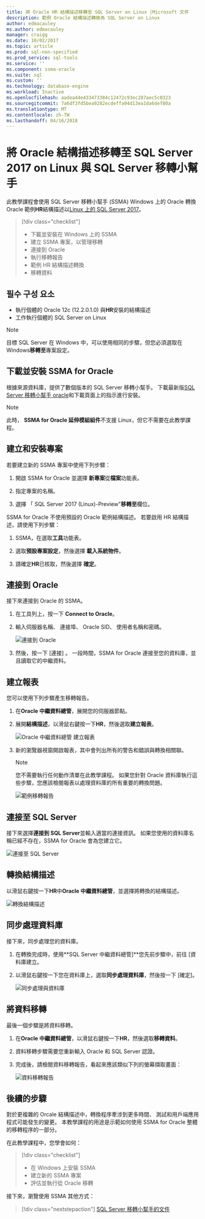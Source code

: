 ```yaml
---
title: 將 Oracle HR 結構描述移轉至 SQL Server on Linux |Microsoft 文件
description: 範例 Oracle 結構描述轉換為 SQL Server on Linux
author: edmacauley
ms.author: edmacauley
manager: craigg
ms.date: 10/02/2017
ms.topic: article
ms.prod: sql-non-specified
ms.prod_service: sql-tools
ms.service: ''
ms.component: ssma-oracle
ms.suite: sql
ms.custom: ''
ms.technology: database-engine
ms.workload: Inactive
ms.openlocfilehash: aadea44e433473384c12472c93ec287aec5c0323
ms.sourcegitcommit: 7a6df3fd5bea9282ecdeffa94d13ea1da6def80a
ms.translationtype: MT
ms.contentlocale: zh-TW
ms.lasthandoff: 04/16/2018
---
```

# <a name="migrate-an-oracle-schema-to-sql-server-2017-on-linux-with-the-sql-server-migration-assistant"></a>將 Oracle 結構描述移轉至 SQL Server 2017 on Linux 與 SQL Server 移轉小幫手

此教學課程會使用 SQL Server 移轉小幫手 (SSMA) Windows 上的 Oracle 轉換 Oracle 範例**HR**結構描述以[Linux 上的 SQL Server 2017](../../linux/sql-server-linux-overview.md)。

> [!div class="checklist"]
> * 下載並安裝在 Windows 上的 SSMA
> * 建立 SSMA 專案，以管理移轉
> * 連接到 Oracle
> * 執行移轉報告
> * 範例 HR 結構描述轉換
> * 移轉資料

## <a name="prerequisites"></a>필수 구성 요소

- 執行個體的 Oracle 12c (12.2.0.1.0) 與**HR**安裝的結構描述
- 工作執行個體的 SQL Server on Linux

> [!NOTE]
> 目標 SQL Server 在 Windows 中，可以使用相同的步驟，但您必須選取在 Windows**移轉至**專案設定。

## <a name="download-and-install-ssma-for-oracle"></a>下載並安裝 SSMA for Oracle

根據來源資料庫，提供了數個版本的 SQL Server 移轉小幫手。  下載最新版[SQL Server 移轉小幫手 oracle](http://aka.ms/ssmafororacle)和下載頁面上的指示進行安裝。

> [!NOTE]
> 此時， **SSMA for Oracle 延伸模組組件**不支援 Linux，但它不需要在此教學課程。

## <a name="create-and-set-up-project"></a>建立和安裝專案

若要建立新的 SSMA 專案中使用下列步驟：

1. 開啟 SSMA for Oracle 並選擇 **新專案**從**檔案**功能表。

1. 指定專案的名稱。

1. 選擇 「 SQL Server 2017 (Linux)-Preview"**移轉至**欄位。

SSMA for Oracle 不使用預設的 Oracle 範例結構描述。 若要啟用 HR 結構描述，請使用下列步驟：

1. SSMA，在選取**工具**功能表。

1. 選取**預設專案設定**，然後選擇 **載入系統物件**。

1. 請確定**HR**已核取，然後選擇 **確定**。

## <a name="connect-to-oracle"></a>連接到 Oracle

接下來連接到 Oracle 的 SSMA。

1. 在工具列上，按一下  **Connect to Oracle**。

1. 輸入伺服器名稱、 連接埠、 Oracle SID、 使用者名稱和密碼。

   ![連接到 Oracle](./media/sql-server-linux-convert-from-oracle/ConnectToOracle.png)

1. 然後，按一下 [連接] 。 一段時間，SSMA for Oracle 連接至您的資料庫，並且讀取它的中繼資料。

## <a name="create-a-report"></a>建立報表

您可以使用下列步驟產生移轉報告。

1. 在**Oracle 中繼資料總管**，展開您的伺服器節點。

1. 展開**結構描述**，以滑鼠右鍵按一下**HR**，然後選取**建立報表**。

   ![Oracle 中繼資料總管 建立報表](./media/sql-server-linux-convert-from-oracle/CreateReport.png)

1. 新的瀏覽器視窗開啟報表，其中會列出所有的警告和錯誤與轉換相關聯。

   > [!NOTE]
   > 您不需要執行任何動作清單在此教學課程。 如果您針對 Oracle 資料庫執行這些步驟，您應該檢閱報表以處理資料庫的所有重要的轉換問題。

   ![範例移轉報告](./media/sql-server-linux-convert-from-oracle/SSMAReport.png)

## <a name="connect-to-sql-server"></a>連接至 SQL Server

接下來選擇**連接到 SQL Server**並輸入適當的連接資訊。  如果您使用的資料庫名稱已經不存在，SSMA for Oracle 會為您建立它。

![連接至 SQL Server](./media/sql-server-linux-convert-from-oracle/ConnectToSQLServer.png)

## <a name="convert-schema"></a>轉換結構描述

以滑鼠右鍵按一下**HR**中**Oracle 中繼資料總管**，並選擇將轉換的結構描述。

![轉換結構描述](./media/sql-server-linux-convert-from-oracle/ConvertSchema.png)

## <a name="synchronize-database"></a>同步處理資料庫

接下來，同步處理您的資料庫。

1. 在轉換完成時，使用**SQL Server 中繼資料總管]**您先前步驟中，前往 [資料庫建立。

1. 以滑鼠右鍵按一下您在資料庫上，選取**同步處理資料庫**，然後按一下 [確定]。

   ![同步處理與資料庫](./media/sql-server-linux-convert-from-oracle/SynchronizeWithDatabase.png)

## <a name="migrate-data"></a>將資料移轉

最後一個步驟是將資料移轉。

1. 在**Oracle 中繼資料總管**，以滑鼠右鍵按一下**HR**，然後選取**移轉資料**。

1. 資料移轉步驟需要您重新輸入 Oracle 和 SQL Server 認證。

1. 完成後，請檢閱資料移轉報告，看起來應該類似下列的螢幕擷取畫面：

   ![資料移轉報告](./media/sql-server-linux-convert-from-oracle/DataMigrationReport.png)

## <a name="next-steps"></a>後續的步驟

對於更複雜的 Orcale 結構描述中，轉換程序牽涉到更多時間、 測試和用戶端應用程式可能發生的變更。 本教學課程的用途是示範如何使用 SSMA for Oracle 整體的移轉程序的一部分。

在此教學課程中，您學會如何：
> [!div class="checklist"]
> * 在 Windows 上安裝 SSMA
> * 建立新的 SSMA 專案
> * 評估並執行從 Oracle 移轉

接下來，瀏覽使用 SSMA 其他方式：

> [!div class="nextstepaction"]
>[SQL Server 移轉小幫手的文件](../sql-server-migration-assistant.md)
